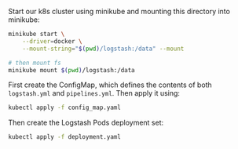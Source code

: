 Start our k8s cluster using minikube and mounting this directory into minikube:

```bash
minikube start \
    --driver=docker \
    --mount-string="$(pwd)/logstash:/data" --mount

# then mount fs
minikube mount $(pwd)/logstash:/data
```


First create the ConfigMap, which defines the contents of both `logstash.yml` and `pipelines.yml`.
Then apply it using:

```bash
kubectl apply -f config_map.yaml
```

Then create the Logstash Pods deployment set:


```bash
kubectl apply -f deployment.yaml
```
